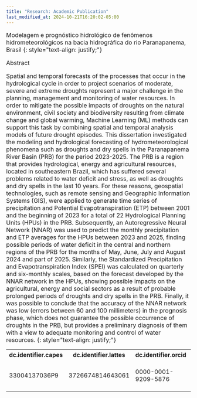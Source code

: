 ```yaml
---
title: "Research: Academic Publication"
last_modified_at: 2024-10-21T16:20:02-05:00
---
```

<span style="font-size: 16px;">
  
Modelagem e prognóstico hidrológico de fenômenos hidrometeorológicos na bacia hidrográfica do rio Paranapanema, Brasil
{: style="text-align: justify;"}

Abstract


Spatial and temporal forecasts of the processes that occur in the hydrological cycle in order to project scenarios of moderate, severe and extreme droughts represent a major challenge in the planning, management and monitoring of water resources. In order to mitigate the possible impacts of droughts on the natural environment, civil society and biodiversity resulting from climate change and global warming, Machine Learning (ML) methods can support this task by combining spatial and temporal analysis models of future drought episodes. This dissertation investigated the modeling and hydrological forecasting of hydrometeorological phenomena such as droughts and dry spells in the Paranapanema River Basin (PRB) for the period 2023-2025. The PRB is a region that provides hydrological, energy and agricultural resources, located in southeastern Brazil, which has suffered several problems related to water deficit and stress, as well as droughts and dry spells in the last 10 years. For these reasons, geospatial technologies, such as remote sensing and Geographic Information Systems (GIS), were applied to generate time series of precipitation and Potential Evapotranspiration (ETP) between 2001 and the beginning of 2023 for a total of 22 Hydrological Planning Units (HPUs) in the PRB. Subsequently, an Autoregressive Neural Network (NNAR) was used to predict the monthly precipitation and ETP averages for the HPUs between 2023 and 2025, finding possible periods of water deficit in the central and northern regions of the PRB for the months of May, June, July and August 2024 and part of 2025. Similarly, the Standardized Precipitation and Evapotranspiration Index (SPEI) was calculated on quarterly and six-monthly scales, based on the forecast developed by the NNAR network in the HPUs, showing possible impacts on the agricultural, energy and social sectors as a result of probable prolonged periods of droughts and dry spells in the PRB. Finally, it was possible to conclude that the accuracy of the NNAR network was low (errors between 60 and 100 millimeters) in the prognosis phase, which does not guarantee the possible occurrence of droughts in the PRB, but provides a preliminary diagnosis of them with a view to adequate monitoring and control of water resources. 
{: style="text-align: justify;"}


[Metadata]: https://hdl.handle.net/11449/257904


<table>
  <tr>
    <th>dc.identifier.capes</th>
    <th>dc.identifier.lattes</th>
    <th>dc.identifier.orcid</th>
    <th>dc.identifier.uri</th>
    <th>dc.publisher</th>
  </tr>
  <tr>
    <td>33004137036P9</td>
    <td>3726674814643061</td>
    <td>0000-0001-9209-5876</td>
    <td>https://hdl.handle.net/11449/257904</td>
    <td>Universidade Estadual Paulista (Unesp)</td>
  </tr>
</table>


